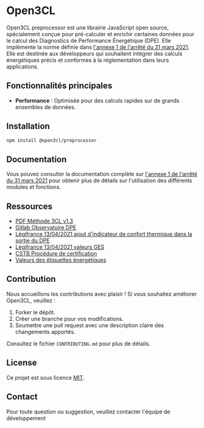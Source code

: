 # Open3CL

Open3CL preprocessor est une librairie JavaScript open source, spécialement conçue pour pré-calculer et enrichir certaines données pour le calcul des Diagnostics de Performance Énergétique (DPE). Elle implémente la norme définie dans [l'annexe 1 de l'arrêté du 31 mars 2021](https://rt-re-batiment.developpement-durable.gouv.fr/IMG/pdf/consolide_annexe_1_arrete_du_31_03_2021_relatif_aux_methodes_et_procedures_applicables.pdf). Elle est destinée aux développeurs qui souhaitent intégrer des calculs énergétiques précis et conformes à la réglementation dans leurs applications.

## Fonctionnalités principales

- **Performance** : Optimisée pour des calculs rapides sur de grands ensembles de données.

## Installation

```bash
npm install @open3cl/preprocessor
```

## Documentation

Vous pouvez consulter la documentation complète sur [l'annexe 1 de l'arrêté du 31 mars 2021](https://rt-re-batiment.developpement-durable.gouv.fr/IMG/pdf/consolide_annexe_1_arrete_du_31_03_2021_relatif_aux_methodes_et_procedures_applicables.pdf) pour obtenir plus de détails sur l'utilisation des différents modules et fonctions.

## Ressources

- [PDF Méthode 3CL v1.3](https://rt-re-batiment.developpement-durable.gouv.fr/IMG/pdf/consolide_annexe_1_arrete_du_31_03_2021_relatif_aux_methodes_et_procedures_applicables.pdf)
- [Gitlab Observatoire DPE](https://gitlab.com/observatoire-dpe/observatoire-dpe/-/blob/master/README.md)
- [Légifrance 13/04/2021 ajout d'indicateur de confort thermique dans la sortie du DPE](https://www.legifrance.gouv.fr/download/pdf?id=doxMrRr0wbfJVvtWjfDP4qE7zNsiFZL-4wqNyqoY-CA=)
- [Légifrance 13/04/2021 valeurs GES](https://www.legifrance.gouv.fr/download/pdf?id=doxMrRr0wbfJVvtWjfDP4gHzzERt1iX0PtobthCE6A0=)
- [CSTB Procédure de certification](https://www.google.com/url?sa=t&rct=j&q=&esrc=s&source=web&cd=&cad=rja&uact=8&ved=2ahUKEwjH-fG2-s7_AhXLaqQEHTP8CwMQFnoECA4QAQ&url=https%3A%2F%2Frt-re-batiment.developpement-durable.gouv.fr%2FIMG%2Fpdf%2Freglement_evaluation_logiciel_dpe_2021_-_audit_energetique-13122022_v2.pdf&usg=AOvVaw3SWv8drhqbgMMT8K9m6a2C&opi=89978449)
- [Valeurs des étiquettes énergétiques](https://docs.google.com/spreadsheets/d/1QVXUOLP8aJukA-PLBGyVB0ZJTWmLEE1WbflXUfsT_jU/edit#gid=0)

## Contribution

Nous accueillons les contributions avec plaisir ! Si vous souhaitez améliorer Open3CL, veuillez :

1. Forker le dépôt.
2. Créer une branche pour vos modifications.
3. Soumettre une pull request avec une description claire des changements apportés.

Consultez le fichier `CONTRIBUTING.md` pour plus de détails.

## License

Ce projet est sous licence [MIT](LICENSE).

## Contact

Pour toute question ou suggestion, veuillez contacter l'équipe de développement
